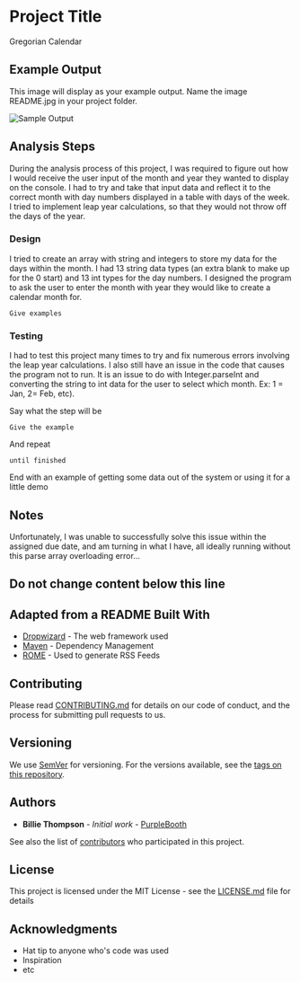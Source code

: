 # Project Title

Gregorian Calendar

## Example Output

This image will display as your example output. Name the image README.jpg in your project folder.

![Sample Output](README.jpg)

## Analysis Steps

During the analysis process of this project, I was required to figure out how I would receive the user input of the month and year they wanted to display on the console. I had to try and take that input data and reflect it to the correct month with day numbers displayed in a table with days of the week. I tried to implement leap year calculations, so that they would not throw off the days of the year.

### Design

I tried to create an array with string and integers to store my data for the days within the month. I had 13 string data types (an extra blank to make up for the 0 start) and 13 int types for the day numbers. I designed the program to ask the user to enter the month with year they would like to create a calendar month for.
```
Give examples
```

### Testing

I had to test this project many times to try and fix numerous errors involving the leap year calculations. I also still have an issue in the code that causes the program not to run. It is an issue to do with Integer.parseInt and converting the string to int data for the user to select which month. Ex: 1 = Jan, 2= Feb, etc).

 Say what the step will be

```
Give the example
```

And repeat

```
until finished
```

End with an example of getting some data out of the system or using it for a little demo

## Notes

Unfortunately, I was unable to successfully solve this issue within the assigned due date, and am turning in what I have, all ideally running without this parse array overloading error...


## Do not change content below this line
## Adapted from a README Built With

* [Dropwizard](http://www.dropwizard.io/1.0.2/docs/) - The web framework used
* [Maven](https://maven.apache.org/) - Dependency Management
* [ROME](https://rometools.github.io/rome/) - Used to generate RSS Feeds

## Contributing

Please read [CONTRIBUTING.md](https://gist.github.com/PurpleBooth/b24679402957c63ec426) for details on our code of conduct, and the process for submitting pull requests to us.

## Versioning

We use [SemVer](http://semver.org/) for versioning. For the versions available, see the [tags on this repository](https://github.com/your/project/tags).

## Authors

* **Billie Thompson** - *Initial work* - [PurpleBooth](https://github.com/PurpleBooth)

See also the list of [contributors](https://github.com/your/project/contributors) who participated in this project.

## License

This project is licensed under the MIT License - see the [LICENSE.md](LICENSE.md) file for details

## Acknowledgments

* Hat tip to anyone who's code was used
* Inspiration
* etc
